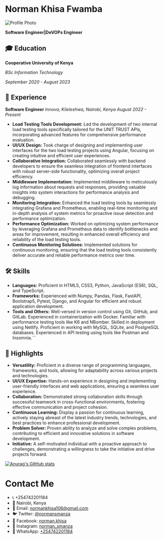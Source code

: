 # Norman Khisa Fwamba
![Profile Photo](https://media.licdn.com/dms/image/D4D03AQFuLQQle_0feg/profile-displayphoto-shrink_200_200/0/1704792968523?e=1710374400&v=beta&t=Wn2CeaunJNJW4pzeoVcLi9e58CD7JSRqP0Eo86DD-vk)

**Software Engineer|DeVOPs Engineer**

## 🎓 Education
**Cooperative University of Kenya**

*BSc Information Technology*

*September 2020 - August 2023*

## 💼 Experience
**Software Engineer**
*Innova, Kileleshwa, Nairobi, Kenya*
*August 2022 - Present*

- **Load Testing Tools Development:** Led the development of two internal load testing tools specifically tailored for the UNIT TRUST APIs, incorporating advanced features for comprehensive performance evaluation.
- **UI/UX Design:** Took charge of designing and implementing user interfaces for the two load testing projects using Angular, focusing on creating intuitive and efficient user experiences.
- **Collaborative Integration:** Collaborated seamlessly with backend developers to ensure the seamless integration of frontend interfaces with robust server-side functionality, optimizing overall project efficiency.
- **Middleware Implementation:** Implemented middleware to meticulously log information about requests and responses, providing valuable insights into system interactions for performance analysis and debugging.
- **Monitoring Integration:** Enhanced the load testing tools by seamlessly integrating Grafana and Prometheus, enabling real-time monitoring and in-depth analysis of system metrics for proactive issue detection and performance optimization.
- **Performance Optimization:** Worked on optimizing system performance by leveraging Grafana and Prometheus data to identify bottlenecks and areas for improvement, resulting in enhanced overall efficiency and reliability of the load testing tools.
- **Continuous Monitoring Solutions:** Implemented solutions for continuous monitoring, ensuring that the load testing tools consistently deliver accurate and reliable performance metrics over time.


## 🛠️ Skills
- **Languages:** Proficient in HTML5, CSS3, Python, JavaScript (ES6), SQL, and TypeScript.
- **Frameworks:** Experienced with Numpy, Pandas, Flask, FastAPI, Bootstrap5, Pytest, Django, and Angular for efficient and robust application development.
- **Tools and Others:** Well-versed in version control using Git, GitHub, and GitLab. Experienced in containerization with Docker. Familiar with performance testing tools like K6 and NBomber. Skilled in deployment using Netlify. Proficient in working with MySQL, SQLite, and PostgreSQL databases. Experienced in API testing using tools like Postman and Insomnia.```


## 🌟 Highlights
- **Versatility:** Proficient in a diverse range of programming languages, frameworks, and tools, allowing for adaptability across various projects and technologies.
- **UI/UX Expertise:** Hands-on experience in designing and implementing user-friendly interfaces and web applications, ensuring a seamless user experience.
- **Collaboration:** Demonstrated strong collaboration skills through successful teamwork in cross-functional environments, fostering effective communication and project cohesion.
- **Continuous Learning:** Display a passion for continuous learning, actively staying abreast of the latest industry trends, technologies, and best practices to enhance professional development.
- **Problem Solver:** Proven ability to analyze and solve complex problems, contributing to efficient and innovative solutions in software development.
- **Initiative:** A self-motivated individual with a proactive approach to challenges, demonstrating a willingness to take the initiative and drive projects forward.

[![Anurag's GitHub stats](https://github-readme-stats.vercel.app/api?username=Norman106)](https://github.com/anuraghazra/github-readme-stats)
# Contact Me

- 📞 +254742201184 
- 📍 Nairobi, Kenya 
- 📧 Email: [normankhisa106@gmail.com](mailto:normankhisa106@gmail.com)
- 🐦 Twitter: [@normansmanza](https://twitter.com/normansmanza)
- 📘 Facebook: [norman.khisa](https://www.facebook.com/norman.khisa)
- 📸 Instagram: [norman_smanza](https://www.instagram.com/norman_smanza/)
- 📱 WhatsApp: [+254742201184](https://wa.me/+254742201184)

